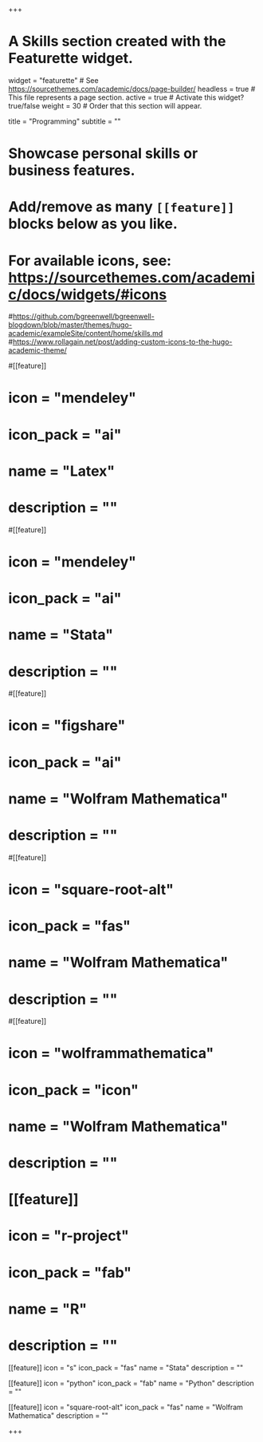 +++
# A Skills section created with the Featurette widget.
widget = "featurette"  # See https://sourcethemes.com/academic/docs/page-builder/
headless = true  # This file represents a page section.
active = true  # Activate this widget? true/false
weight = 30  # Order that this section will appear.

title = "Programming"
subtitle = ""

# Showcase personal skills or business features.
#
# Add/remove as many `[[feature]]` blocks below as you like.
#
# For available icons, see: https://sourcethemes.com/academic/docs/widgets/#icons

#https://github.com/bgreenwell/bgreenwell-blogdown/blob/master/themes/hugo-academic/exampleSite/content/home/skills.md
#https://www.rollagain.net/post/adding-custom-icons-to-the-hugo-academic-theme/


#[[feature]]
#  icon = "mendeley"
#  icon_pack = "ai"
#    name = "Latex"
#  description = ""

#[[feature]]
#  icon = "mendeley"
#  icon_pack = "ai"
#    name = "Stata"
#  description = ""

#[[feature]]
#  icon = "figshare"
#  icon_pack = "ai"
#    name = "Wolfram Mathematica"
#  description = ""

#[[feature]]
#  icon = "square-root-alt"
#  icon_pack = "fas"
#    name = "Wolfram Mathematica"
#  description = ""

#[[feature]]
#  icon = "wolframmathematica"
#  icon_pack = "icon"
#  name = "Wolfram Mathematica"
#  description = ""


# [[feature]]
#  icon = "r-project"
#  icon_pack = "fab"
#  name = "R"
#  description = ""

[[feature]]
  icon = "s"
  icon_pack = "fas"
  name = "Stata"
  description = ""

[[feature]]
  icon = "python"
  icon_pack = "fab"
  name = "Python"
  description = ""    

[[feature]]
  icon = "square-root-alt"
  icon_pack = "fas"
  name = "Wolfram Mathematica"
  description = ""





+++
